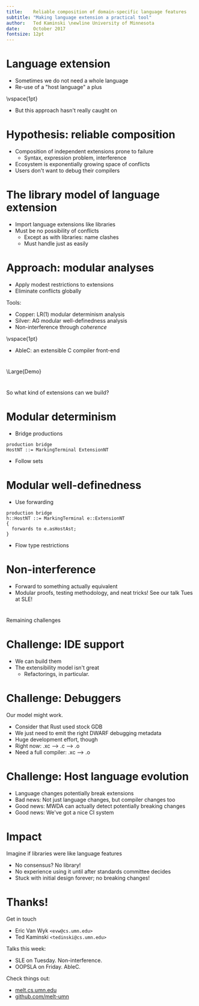 ```yaml
---
title:    Reliable composition of domain-specific language features
subtitle: "Making language extension a practical tool"
author:   Ted Kaminski \newline University of Minnesota
date:     October 2017
fontsize: 12pt
---
```


# Language extension

- Sometimes we do not need a whole language
- Re-use of a "host language" a plus

\vspace{1pt}

- But this approach hasn't really caught on

# Hypothesis: reliable composition

- Composition of independent extensions prone to failure
    - Syntax, expression problem, interference
- Ecosystem is exponentially growing space of conflicts
- Users don't want to debug their compilers

# The library model of language extension

- Import language extensions like libraries
- Must be no possibility of conflicts
    - Except as with libraries: name clashes
    - Must handle just as easily

# Approach: modular analyses

- Apply modest restrictions to extensions
- Eliminate conflicts globally

Tools:

- Copper: LR(1) modular determinism analysis
- Silver: AG modular well-definedness analysis
- Non-interference through _coherence_

\vspace{1pt}

- AbleC: an extensible C compiler front-end

# 

\Large{Demo}

# 

So what kind of extensions can we build?

# Modular determinism

- Bridge productions

```
production bridge
HostNT ::= MarkingTerminal ExtensionNT
```

- Follow sets

# Modular well-definedness

- Use forwarding

```
production bridge
h::HostNT ::= MarkingTerminal e::ExtensionNT
{
  forwards to e.asHostAst;
}
```

- Flow type restrictions

# Non-interference

- Forward to something actually equivalent
- Modular proofs, testing methodology, and neat tricks! See our talk Tues at SLE!

# 

Remaining challenges

# Challenge: IDE support

- We can build them
- The extensibility model isn't great
    - Refactorings, in particular.

# Challenge: Debuggers

Our model might work.

- Consider that Rust used stock GDB
- We just need to emit the right DWARF debugging metadata
- Huge development effort, though
- Right now:  .xc --> .c --> .o
- Need a full compiler: .xc --> .o

# Challenge: Host language evolution

- Language changes potentially break extensions
- Bad news: Not just language changes, but compiler changes too
- Good news: MWDA can actually detect potentially breaking changes
- Good news: We've got a nice CI system

# Impact

Imagine if libraries were like language features

- No consensus? No library!
- No experience using it until after standards committee decides
- Stuck with initial design forever; no breaking changes!

# Thanks!

Get in touch

- Eric Van Wyk `<evw@cs.umn.edu>`
- Ted Kaminski `<tedinski@cs.umn.edu>`

Talks this week:

- SLE on Tuesday. Non-interference.
- OOPSLA on Friday. AbleC.

Check things out:

- [melt.cs.umn.edu](https://melt.cs.umn.edu)
- [github.com/melt-umn](https://github.com/melt-umn)


